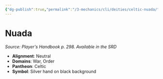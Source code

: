 ```yaml
---
{"dg-publish":true,"permalink":"/3-mechanics/cli/deities/celtic-nuada/","tags":["ttrpg-cli/compendium/src/5e/phb","ttrpg-cli/deity/celtic","ttrpg-cli/domain/order","ttrpg-cli/domain/war"],"noteIcon":""}
---
```


# Nuada
*Source: Player's Handbook p. 298. Available in the <span title='Systems Reference Document (5.1)'>SRD</span>* 

- **Alignment**: Neutral
- **Domains**: War, Order
- **Pantheon**: Celtic
- **Symbol**: Silver hand on black background